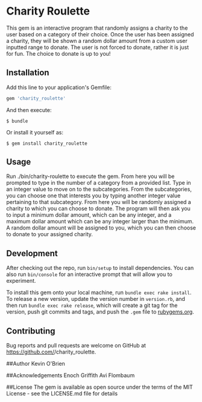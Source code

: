 # Charity Roulette

This gem is an interactive program that randomly assigns a charity to the user based on a category of their choice. Once the user has been assigned a charity, they will be shown a random dollar amount from a custom user inputted range to donate. The user is not forced to donate, rather it is just for fun. The choice to donate is up to you!

## Installation

Add this line to your application's Gemfile:

```ruby
gem 'charity_roulette'
```

And then execute:

    $ bundle

Or install it yourself as:

    $ gem install charity_roulette

## Usage

Run ./bin/charity-roulette to execute the gem. From here you will be prompted to type in the number of a category from a provided list. Type in an integer value to move on to the subcategories. From the subcategories, you can choose one that interests you by typing another integer value pertaining to that subcategory. From here you will be randomly assigned a charity to which you can choose to donate. The program will then ask you to input a minimum dollar amount, which can be any integer, and a maximum dollar amount which can be any integer larger than the minimum. A random dollar amount will be assigned to you, which you can then choose to donate to your assigned charity. 

## Development

After checking out the repo, run `bin/setup` to install dependencies. You can also run `bin/console` for an interactive prompt that will allow you to experiment.

To install this gem onto your local machine, run `bundle exec rake install`. To release a new version, update the version number in `version.rb`, and then run `bundle exec rake release`, which will create a git tag for the version, push git commits and tags, and push the `.gem` file to [rubygems.org](https://rubygems.org).

## Contributing

Bug reports and pull requests are welcome on GitHub at https://github.com/<github username>/charity_roulette.

##Author
Kevin O'Brien

##Acknowledgements
Enoch Griffith
Avi Flombaum

##License
The gem is available as open source under the terms of the MIT License - see the LICENSE.md file for details